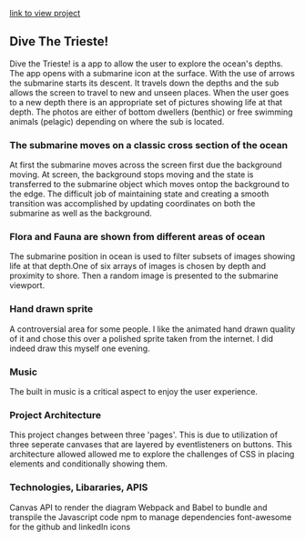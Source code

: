 [link to view project](https://dmgudeman.github.io/DiveTheTrieste/)


## Dive The Trieste!
Dive the Trieste! is a app to allow the user to explore
the ocean's depths.  The app opens with a submarine
icon at the surface.  With the use of arrows the submarine
starts its descent. It travels down the depths and the 
sub allows the screen to travel to new and unseen places.
When the user goes to a new depth there is an appropriate
set of pictures showing life at that depth.  The photos
are either of bottom dwellers (benthic) or free swimming
animals (pelagic) depending on where the sub is located.


### The submarine moves on a classic cross section of the ocean
At first the submarine moves across the screen first due the background
moving. At screen, the background stops moving and the state is transferred
to the submarine object which moves ontop the background
to the edge. The difficult job of maintaining state and creating a smooth
transition was  accomplished by updating
coordinates on both the submarine as well as the background.

### Flora and Fauna are shown from different areas of ocean
The submarine position in ocean is used to filter subsets of images
showing life at that depth.One of six arrays of images is chosen by depth and
proximity to shore. Then a random image is presented to the
submarine viewport.

### Hand drawn sprite
A controversial area for some people. I like the animated hand drawn quality of
it and chose this over a polished sprite taken from the internet.  I did indeed 
draw this myself one evening. 

### Music
The built in music is a critical aspect to enjoy the user experience.

### Project Architecture
This project changes between three 'pages'. This is due to utilization 
of three seperate canvases that are layered by eventlisteners on buttons. This 
architecture allowed allowed me to explore the challenges of CSS in placing
elements and conditionally showing them.

### Technologies, Libararies, APIS
Canvas API to render the diagram
Webpack and Babel to bundle and transpile the Javascript code
npm to manage dependencies
font-awesome for the github and linkedIn icons













